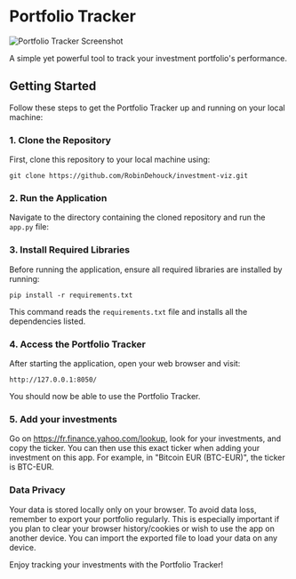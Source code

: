 # Portfolio Tracker

![Portfolio Tracker Screenshot](https://i.ibb.co/y0hYzgh/Screen-Shot-2024-02-01-at-17-34-40.png)

A simple yet powerful tool to track your investment portfolio's performance.

## Getting Started

Follow these steps to get the Portfolio Tracker up and running on your local machine:

### 1. Clone the Repository

First, clone this repository to your local machine using:

```
git clone https://github.com/RobinDehouck/investment-viz.git
```


### 2. Run the Application

Navigate to the directory containing the cloned repository and run the `app.py` file:

### 3. Install Required Libraries

Before running the application, ensure all required libraries are installed by running:

```
pip install -r requirements.txt
```

This command reads the `requirements.txt` file and installs all the dependencies listed.

### 4. Access the Portfolio Tracker

After starting the application, open your web browser and visit:

```
http://127.0.0.1:8050/
```

You should now be able to use the Portfolio Tracker.

### 5. Add your investments
Go on https://fr.finance.yahoo.com/lookup, look for your investments, and copy the ticker. You can then use this exact ticker when adding your investment on this app.
For example, in "Bitcoin EUR (BTC-EUR)", the ticker is BTC-EUR.

### Data Privacy

Your data is stored locally only on your browser. To avoid data loss, remember to export your portfolio regularly. This is especially important if you plan to clear your browser history/cookies or wish to use the app on another device. You can import the exported file to load your data on any device.

Enjoy tracking your investments with the Portfolio Tracker!
